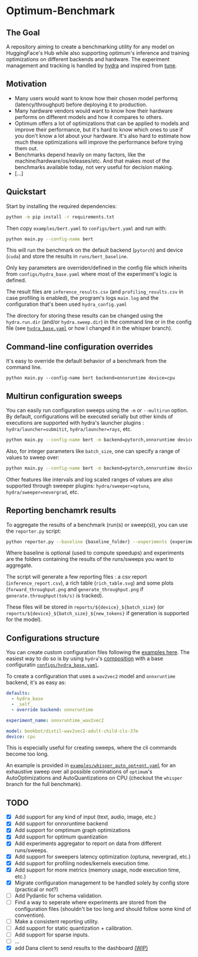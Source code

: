 # Optimum-Benchmark

## The Goal

A repository aiming to create a benchmarking utility for any model on HuggingFace's Hub while also supporting optimum's inference and training optimizations on different backends and hardware.
The experiment management and tracking is handled by [hydra](https://hydra.cc/) and inspired from [tune](https://github.com/huggingface/tune).

## Motivation

- Many users would want to know how their chosen model performq (latency/throughput) before deploying it to production.
- Many hardware vendors would want to know how their hardware performs on different models and how it compares to others.
- Optimum offers a lot of optimizations that can be applied to models and improve their performance, but it's hard to know which ones to use if you don't know a lot about your hardware. It's also hard to estimate how much these optimizations will improve the performance before trying them out.
- Benchmarks depend heavily on many factors, like the machine/hardware/os/releases/etc. And that makes most of the benchmarks available today, not very useful for decision making.
- [...]

## Quickstart

Start by installing the required dependencies:

```bash
python -m pip install -r requirements.txt
```

Then copy `examples/bert.yaml` to `configs/bert.yaml` and run with:

```bash
python main.py --config-name bert
```

This will run the benchmark on the default backend (`pytorch`) and device (`cuda`) and store the results in `runs/bert_baseline`.

Only key parameters are overriden/defined in the config file which inherits from `configs/hydra_base.yaml` where most of the experiment's logic is defined.

The result files are `inference_results.csv` (and `profiling_results.csv` in case profiling is enabled), the program's logs `main.log` and the configuration that's been used `hydra_config.yaml`

The directory for storing these results can be changed using the `hydra.run.dir` (and/or `hydra.sweep.dir`) in the command line or in the config file (see [`hydra_base.yaml`](configs/hydra_base.yaml) or how I changed it in the whisper branch).

## Command-line configuration overrides

It's easy to override the default behavior of a benchmark from the command line.

```
python main.py --config-name bert backend=onnxruntime device=cpu
```

## Multirun configuration sweeps

You can easily run configuration sweeps using the `-m` or `--multirun` option. By default, configurations will be executed serially but other kinds of executions are supported with hydra's launcher plugins : `hydra/launcher=submitit`, `hydra/launcher=rays`, etc.

```bash
python main.py --config-name bert -m backend=pytorch,onnxruntime device=cpu,cuda
```

Also, for integer parameters like `batch_size`, one can specify a range of values to sweep over:

```bash
python main.py --config-name bert -m backend=pytorch,onnxruntime device=cpu,cuda benchmark.input.batch_size='range(1,10,step=2)'
```

Other features like intervals and log scaled ranges of values are also supported through sweeper plugins: `hydra/sweeper=optuna`, `hydra/sweeper=nevergrad`, etc.

## Reporting benchamrk results

To aggregate the results of a benchmark (run(s) or sweep(s)), you can use the `reporter.py` script:

```bash
python reporter.py --baseline {baseline_folder} --experiments {experiments_folder_1} {experiments_folder_2} ...
```

Where baseline is optional (used to compute speedups) and experiments are the folders containing the results of the runs/sweeps you want to aggregate.

The script will generate a few reporting files : a csv report (`inference_report.csv`), a rich table (`rich_table.svg`) and some plots (`forward_throughput.png` and `generate_throughput.png` if `generate.throughput(tok/s)` is tracked).

These files will be stored in `reports/${device}_${batch_size}` (or `reports/${device}_${batch_size}_${new_tokens}` if generation is supported for the model).

## Configurations structure

You can create custom configuration files following the [examples here](examples).
The easiest way to do so is by using `hydra`'s [composition](https://hydra.cc/docs/0.11/tutorial/composition/) with a base configuratin [`configs/hydra_base.yaml`](configs/hydra_base.yaml).

To create a configuration that uses a `wav2vec2` model and `onnxruntime` backend, it's as easy as:

```yaml
defaults:
  - hydra_base
  - _self_
  - override backend: onnxruntime

experiment_name: onnxruntime_wav2vec2

model: bookbot/distil-wav2vec2-adult-child-cls-37m
device: cpu
```

This is especially useful for creating sweeps, where the cli commands become too long.

An example is provided in [`examples/whisper_auto_opt+qnt.yaml`](examples/whisper_auto_opt+qnt.yaml) for an exhaustive sweep over all possible cominations of `optimum`'s AutoOptimizations and AutoQuantizations on CPU (checkout the `whisper` branch for the full benchmark).

## TODO

- [x] Add support for any kind of input (text, audio, image, etc.)
- [x] Add support for onnxruntime backend
- [x] Add support for omptimum graph optimizations
- [x] Add support for optimum quantization
- [x] Add experiments aggregator to report on data from different runs/sweeps.
- [x] Add support for sweepers latency optimization (optuna, nevergrad, etc.)
- [x] Add support for profiling nodes/kernels execution time.
- [x] Add support for more metrics (memory usage, node execution time, etc.)
- [x] Migrate configuration management to be handled solely by config store (practical or not?)
- [ ] Add Pydantic for schema validation.
- [ ] Find a way to seperate where experiments are stored from the configuration files (shouldn't be too long and should follow some kind of convention).
- [ ] Make a consistent reporting utility.
- [ ] Add support for static quantization + calibration.
- [ ] Add support for sparse inputs.
- [ ] ...
- [x] add Dana client to send results to the dashboard [(WIP)](https://github.com/IlyasMoutawwakil/optimum-dana)
